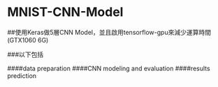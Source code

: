 # MNIST-CNN-Model

##使用Keras做5層CNN Model，並且啟用tensorflow-gpu來減少運算時間(GTX1060 6G)

###以下包括

####data preparation
####CNN modeling and evaluation
####results prediction
